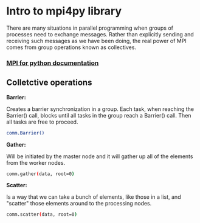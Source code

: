 # Intro to mpi4py library

There are many situations in parallel programming when groups of processes need to exchange messages. Rather than explicitly sending and receiving such messages as we have been doing, the real power of MPI comes from group operations known as collectives.

### [MPI for python documentation](http://mpi4py.scipy.org/docs/usrman/index.html)

## Colletctive operations

**Barrier:**

Creates a barrier synchronization in a group. Each task, when reaching the Barrier() call, blocks until all tasks in the group reach a Barrier() call. Then all tasks are free to proceed.

```Bash
comm.Barrier()
```
**Gather:**

Will be initiated by the master node and it will gather up all of the elements from the worker nodes.
```Bash
comm.gather(data, root=0)
```
**Scatter:**

Is a way that we can take a bunch of elements, like those in a list, and "scatter" those elements around to the processing nodes.
```Bash
comm.scatter(data, root=0)
```

